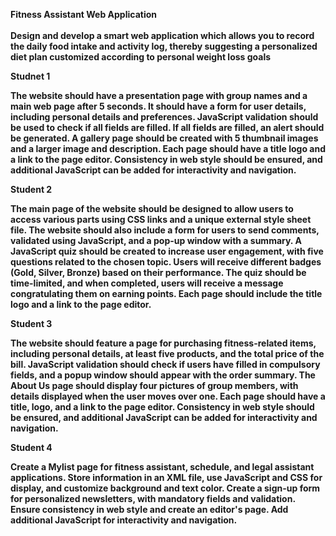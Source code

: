<b>Fitness Assistant Web Application<b><br><br>
Design and develop a smart web application which 
allows you to record the daily food intake and activity log, thereby suggesting a personalized 
diet plan customized according to personal weight loss goals

<p><b>Studnet 1</b></p>

<p>The website should have a presentation page with group names and a main web page after 5 seconds. It should have a form for user details, including personal details and preferences. JavaScript validation should be used to check if all fields are filled. If all fields are filled, an alert should be generated. A gallery page should be created with 5 thumbnail images and a larger image and description. Each page should have a title logo and a link to the page editor. Consistency in web style should be ensured, and additional JavaScript can be added for interactivity and navigation.</p>

<p><b>Student 2</b></p>

<p>The main page of the website should be designed to allow users to access various parts using CSS links and a unique external style sheet file. The website should also include a form for users to send comments, validated using JavaScript, and a pop-up window with a summary. A JavaScript quiz should be created to increase user engagement, with five questions related to the chosen topic. Users will receive different badges (Gold, Silver, Bronze) based on their performance. The quiz should be time-limited, and when completed, users will receive a message congratulating them on earning points. Each page should include the title logo and a link to the page editor.</p>

<p><b>Student 3</b></p>

<p>The website should feature a page for purchasing fitness-related items, including personal details, at least five products, and the total price of the bill. JavaScript validation should check if users have filled in compulsory fields, and a popup window should appear with the order summary. The About Us page should display four pictures of group members, with details displayed when the user moves over one. Each page should have a title, logo, and a link to the page editor. Consistency in web style should be ensured, and additional JavaScript can be added for interactivity and navigation.</p>

<p><b>Student 4</b></p>

<p>Create a Mylist page for fitness assistant, schedule, and legal assistant applications. Store information in an XML file, use JavaScript and CSS for display, and customize background and text color. Create a sign-up form for personalized newsletters, with mandatory fields and validation. Ensure consistency in web style and create an editor's page. Add additional JavaScript for interactivity and navigation.</p>

